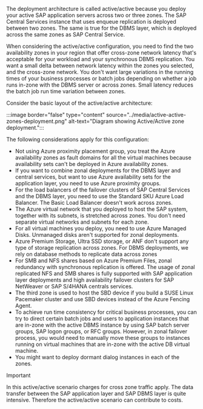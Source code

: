 The deployment architecture is called active/active because you deploy your active SAP application servers across two or three zones. The SAP Central Services instance that uses enqueue replication is deployed between two zones. The same is true for the DBMS layer, which is deployed across the same zones as SAP Central Service.

When considering the active/active configuration, you need to find the two availability zones in your region that offer cross-zone network latency that's acceptable for your workload and your synchronous DBMS replication. You want a small delta between network latency within the zones you selected, and the cross-zone network. You don't want large variations in the running times of your business processes or batch jobs depending on whether a job runs in-zone with the DBMS server or across zones. Small latency reduces the batch job run time variation between zones.

Consider the basic layout of the active/active architecture:

:::image border="false" type="content" source="../media/active-active-zones-deployment.png" alt-text="Diagram showing Active/Active zone deployment.":::

The following considerations apply for this configuration:

- Not using Azure proximity placement group, you treat the Azure availability zones as fault domains for all the virtual machines because availability sets can't be deployed in Azure availability zones.
- If you want to combine zonal deployments for the DBMS layer and central services, but want to use Azure availability sets for the application layer, you need to use Azure proximity groups.
- For the load balancers of the failover clusters of SAP Central Services and the DBMS layer, you need to use the Standard SKU Azure Load Balancer. The Basic Load Balancer doesn't work across zones.
- The Azure virtual network that you deployed to host the SAP system, together with its subnets, is stretched across zones. You don't need separate virtual networks and subnets for each zone.
- For all virtual machines you deploy, you need to use Azure Managed Disks. Unmanaged disks aren't supported for zonal deployments.
- Azure Premium Storage, Ultra SSD storage, or ANF don't support any type of storage replication across zones. For DBMS deployments, we rely on database methods to replicate data across zones
- For SMB and NFS shares based on Azure Premium Files, zonal redundancy with synchronous replication is offered. The usage of zonal replicated NFS and SMB shares is fully supported with SAP application layer deployments and high availability failover clusters for SAP NetWeaver or SAP S/4HANA centrals services.
- The third zone is used to host the SBD device if you build a SUSE Linux Pacemaker cluster and use SBD devices instead of the Azure Fencing Agent.
- To achieve run time consistency for critical business processes, you can try to direct certain batch jobs and users to application instances that are in-zone with the active DBMS instance by using SAP batch server groups, SAP logon groups, or RFC groups. However, in zonal failover process, you would need to manually move these groups to instances running on virtual machines that are in-zone with the active DB virtual machine.  
- You might want to deploy dormant dialog instances in each of the zones.

> [!IMPORTANT]
> In this active/active scenario charges for cross zone traffic apply. The data transfer between the SAP application layer and SAP DBMS layer is quite intensive. Therefore the active/active scenario can contribute to costs.
